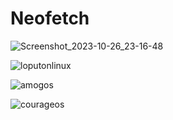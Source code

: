 # Neofetch

![Screenshot_2023-10-26_23-16-48](https://github.com/endor79/neofetch_files/assets/105305285/123f8df4-d510-4f0e-972c-43529a749841)

![loputonlinux](https://github.com/endor79/neofetch_files/assets/105305285/53977b6e-192d-47d9-8fae-400d40d58c29)

![amogos](https://github.com/endor79/neofetch_files/assets/105305285/5bddf7e4-2f43-4eb0-969e-8899ac4d0d16)

![courageos](https://github.com/endor79/neofetch_files/assets/105305285/38fbd0bd-4007-4dbf-9c38-56a7d3927e80)
